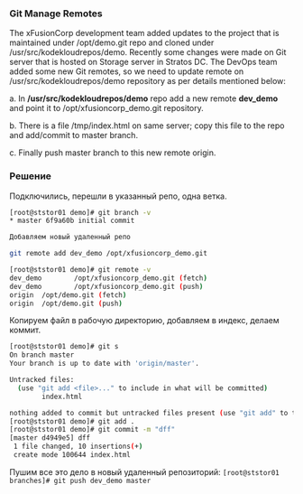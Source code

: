 ### Git Manage Remotes

The xFusionCorp development team added updates to the project that is maintained under /opt/demo.git repo and cloned under /usr/src/kodekloudrepos/demo. Recently some changes were made on Git server that is hosted on Storage server in Stratos DC. The DevOps team added some new Git remotes, so we need to update remote on /usr/src/kodekloudrepos/demo repository as per details mentioned below:

a. In __/usr/src/kodekloudrepos/demo__ repo add a new remote __dev_demo__ and point it to /opt/xfusioncorp_demo.git repository.

b. There is a file /tmp/index.html on same server; copy this file to the repo and add/commit to master branch.

c. Finally push master branch to this new remote origin.



### Решение
Подключились, перешли в указанный репо, одна ветка.

```bash
[root@ststor01 demo]# git branch -v
* master 6f9a60b initial commit

Добавляем новый удаленный репо

git remote add dev_demo /opt/xfusioncorp_demo.git

[root@ststor01 demo]# git remote -v
dev_demo        /opt/xfusioncorp_demo.git (fetch)
dev_demo        /opt/xfusioncorp_demo.git (push)
origin  /opt/demo.git (fetch)
origin  /opt/demo.git (push)
```

Копируем файл в рабочую директорию, добавляем в индекс, делаем коммит.

```bash
[root@ststor01 demo]# git s
On branch master
Your branch is up to date with 'origin/master'.

Untracked files:
  (use "git add <file>..." to include in what will be committed)
        index.html

nothing added to commit but untracked files present (use "git add" to track)
[root@ststor01 demo]# git add .
[root@ststor01 demo]# git commit -m "dff"
[master d4949e5] dff
 1 file changed, 10 insertions(+)
 create mode 100644 index.html
```
Пушим все это дело в новый удаленный репозиторий:
`[root@ststor01 branches]# git push dev_demo master`



